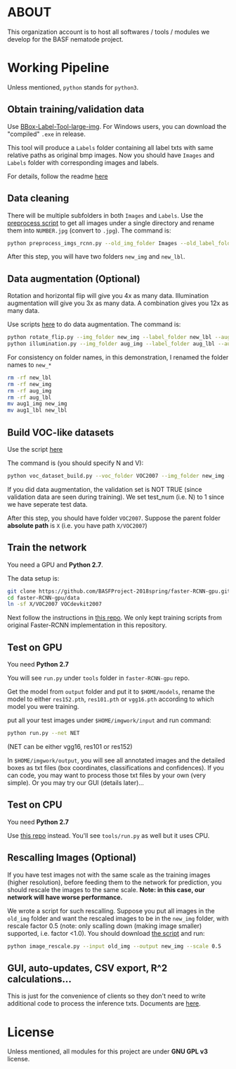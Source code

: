 # ABOUT

This organization account is to host all softwares / tools / modules we develop for the BASF nematode project.

# Working Pipeline

Unless mentioned, `python` stands for `python3`.

## Obtain training/validation data

Use [BBox-Label-Tool-large-img](https://github.com/BASFProject-2018spring/BBox-Label-Tool-large-img). For Windows users, you can download the "compiled" `.exe` in release.

This tool will produce a `Labels` folder containing all label txts with same relative paths as original bmp images. Now you should have `Images` and `Labels` folder with corresponding images and labels.

For details, follow the readme [here](https://github.com/BASFProject-2018spring/BBox-Label-Tool-large-img)

## Data cleaning

There will be multiple subfolders in both `Images` and `Labels`. Use the [preprocess script](https://github.com/BASFProject-2018spring/VOC_format_builder/blob/master/preprocess_imgs_rcnn.py) to get all images under a single directory and rename them into `NUMBER.jpg` (convert to `.jpg`). The command is:

```bash
python preprocess_imgs_rcnn.py --old_img_folder Images --old_label_folder Labels --new_img_folder new_img --new_label_folder new_lbl --quality 95
```

After this step, you will have two folders `new_img` and `new_lbl`.

## Data augmentation (Optional)

Rotation and horizontal flip will give you 4x as many data. Illumination augmentation will give you 3x as many data. A combination gives you 12x as many data.

Use scripts [here](https://github.com/BASFProject-2018spring/Data_augmentation) to do data augmentation. The command is:

```bash
python rotate_flip.py --img_folder new_img --label_folder new_lbl --aug_img_folder aug_img --aug_label_folder aug_lbl --quality 95
python illumination.py --img_folder aug_img --label_folder aug_lbl --aug_img_folder aug1_img --aug_label_folder aug1_lbl --quality 95
```

For consistency on folder names, in this demonstration, I renamed the folder names to `new_*`

```bash
rm -rf new_lbl
rm -rf new_img
rm -rf aug_img
rm -rf aug_lbl
mv aug1_img new_img
mv aug1_lbl new_lbl
```

## Build VOC-like datasets

Use the script [here](https://github.com/BASFProject-2018spring/VOC_format_builder/blob/master/voc_dataset_build.py)

The command is (you should specify N and V):

```bash
python voc_dataset_build.py --voc_folder VOC2007 --img_folder new_img --label_folder new_lbl --test_num N --val_num V
```

If you did data augmentation, the validation set is NOT TRUE (since validation data are seen during training). We set test_num (i.e. N) to 1 since we have seperate test data.

After this step, you should have folder `VOC2007`. Suppose the parent folder **absolute path** is `X` (i.e. you have path `X/VOC2007`)

## Train the network

You need a GPU and **Python 2.7**. 

The data setup is:

```bash
git clone https://github.com/BASFProject-2018spring/faster-RCNN-gpu.git
cd faster-RCNN-gpu/data
ln -sf X/VOC2007 VOCdevkit2007
```

Next follow the instructions in [this repo](https://github.com/BASFProject-2018spring/faster-RCNN-gpu). We only kept training scripts from original Faster-RCNN implementation in this repository.

## Test on GPU

You need **Python 2.7**

You will see `run.py` under `tools` folder in `faster-RCNN-gpu` repo.

Get the model from `output` folder and put it to `$HOME/models`, rename the model to either `res152.pth`, `res101.pth` or `vgg16.pth` according to which model you were training.

put all your test images under `$HOME/imgwork/input` and run command:

```bash
python run.py --net NET
```

(NET can be either vgg16, res101 or res152)

In `$HOME/imgwork/output`, you will see all annotated images and the detailed boxes as txt files (box coordinates, classifications and confidences). If you can code, you may want to process those txt files by your own (very simple). Or you may try our GUI (details later)...

## Test on CPU

You need **Python 2.7**

Use [this repo](https://github.com/BASFProject-2018spring/faster-RCNN-cpu) instead. You'll see `tools/run.py` as well but it uses CPU.

## Rescalling Images (Optional)

If you have test images not with the same scale as the training images (higher resolution), before feeding them to the network for prediction, you should rescale the images to the same scale. **Note: in this case, our network will have worse performance.**

We wrote a script for such rescalling. Suppose you put all images in the `old_img` folder and want the rescaled images to be in the `new_img` folder, with rescale factor 0.5 (note: only scalling down (making image smaller) supported, i.e. factor <1.0). You should download [the script](https://github.com/BASFProject-2018spring/VOC_format_builder/blob/master/image_rescale.py) and run:

```bash
python image_rescale.py --input old_img --output new_img --scale 0.5
```


## GUI, auto-updates, CSV export, R^2 calculations...

This is just for the convenience of clients so they don't need to write additional code to process the inference txts. Documents are [here](https://github.com/BASFProject-2018spring/GUI).

# License

Unless mentioned, all modules for this project are under **GNU GPL v3** license.
